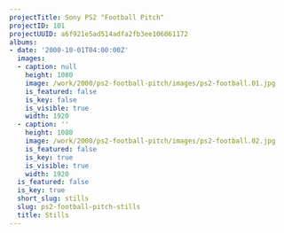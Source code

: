 ```yaml
---
projectTitle: Sony PS2 "Football Pitch"
projectID: 101
projectUUID: a6f921e5ad514adfa2fb3ee106061172
albums:
- date: '2000-10-01T04:00:00Z'
  images:
  - caption: null
    height: 1080
    image: /work/2000/ps2-football-pitch/images/ps2-football.01.jpg
    is_featured: false
    is_key: false
    is_visible: true
    width: 1920
  - caption: ''
    height: 1080
    image: /work/2000/ps2-football-pitch/images/ps2-football.02.jpg
    is_featured: false
    is_key: true
    is_visible: true
    width: 1920
  is_featured: false
  is_key: true
  short_slug: stills
  slug: ps2-football-pitch-stills
  title: Stills
---
```

